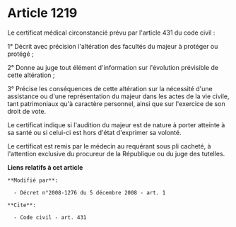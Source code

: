 # Article 1219

Le certificat médical circonstancié prévu par l'article 431 du code civil : 

1° Décrit avec précision l'altération des facultés du majeur à protéger ou protégé ; 

2° Donne au juge tout élément d'information sur l'évolution prévisible de cette altération ; 

3° Précise les conséquences de cette altération sur la nécessité d'une assistance ou d'une représentation du majeur dans les
actes de la vie civile, tant patrimoniaux qu'à caractère personnel, ainsi que sur l'exercice de son droit de vote. 

Le certificat indique si l'audition du majeur est de nature à porter atteinte à sa santé ou si celui-ci est hors d'état
d'exprimer sa volonté. 

Le certificat est remis par le médecin au requérant sous pli cacheté, à l'attention exclusive du procureur de la République
ou du juge des tutelles.

**Liens relatifs à cet article**

	**Modifié par**:

	  - Décret n°2008-1276 du 5 décembre 2008 - art. 1

	**Cite**:

	  - Code civil - art. 431
